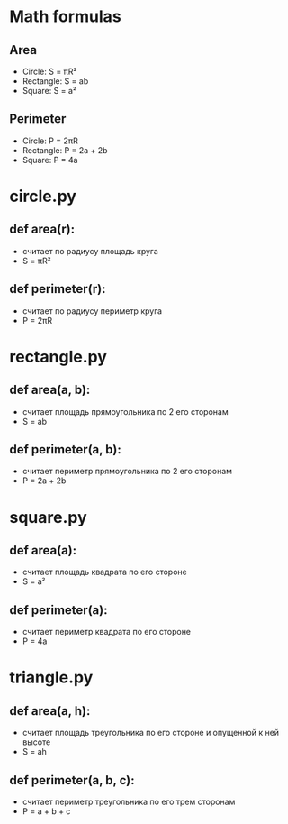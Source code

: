 # Math formulas
## Area
- Circle: S = πR²
- Rectangle: S = ab
- Square: S = a²

## Perimeter
- Circle: P = 2πR
- Rectangle: P = 2a + 2b
- Square: P = 4a

# circle.py
## def area(r):
- считает по радиусу площадь круга
- S = πR²
## def perimeter(r):
- считает по радиусу периметр круга
- P = 2πR

# rectangle.py
## def area(a, b):
- считает площадь прямоугольника по 2 его сторонам 
-  S = ab
## def perimeter(a, b):
- считает периметр прямоугольника по 2 его сторонам 
- P = 2a + 2b

# square.py
## def area(a):
- считает площадь квадрата по его стороне 
- S = a²
## def perimeter(a):
- считает периметр квадрата по его стороне 
- P = 4a

# triangle.py
## def area(a, h): 
- считает площадь треугольника по его стороне и опущенной к ней высоте
- S = ah
## def perimeter(a, b, c):
- считает периметр треугольника по его трем сторонам
- P = a + b + c

